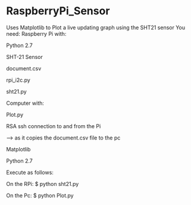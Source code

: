 # RaspberryPi_Sensor
Uses Matplotlib to Plot a live updating graph using the SHT21 sensor
You need:
Raspberry Pi with:
  
  Python 2.7
  
  SHT-21 Sensor
  
  document.csv
  
  rpi_i2c.py
  
  sht21.py
  
Computer with:
  
  Plot.py
  
  RSA ssh connection to and from the Pi
  
  --> as it copies the document.csv file to the pc
  
  Matplotlib
  
  Python 2.7
  
Execute as follows:
  
  On the RPi:
    $ python sht21.py
    
  On the Pc:
    $ python Plot.py
